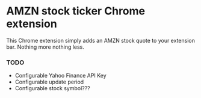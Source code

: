 # AMZN stock ticker Chrome extension

This Chrome extension simply adds an AMZN stock quote to your extension bar. Nothing more nothing less.



### TODO 

- Configurable Yahoo Finance API Key
- Configurable update period
- Configurable stock symbol???